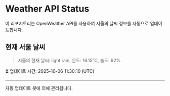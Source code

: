 
# Weather API Status

이 리포지토리는 OpenWeather API를 사용하여 서울의 날씨 정보를 자동으로 업데이트합니다.

## 현재 서울 날씨
> 서울의 현재 날씨: light rain, 온도: 16.15°C, 습도: 92%

⏳ 업데이트 시간: 2025-10-06 11:30:10 (UTC)

---
자동 업데이트 봇에 의해 관리됩니다.
